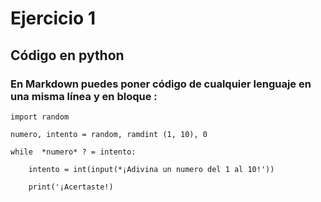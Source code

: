 # Ejercicio 1

## Código en python 

### En Markdown puedes poner código de cualquier lenguaje en una misma línea y en bloque :

```
import random

numero, intento = random, ramdint (1, 10), 0

while  *numero* ? = intento:

    intento = int(input(*¡Adivina un numero del 1 al 10!'))
    
    print('¡Acertaste!)
    
```



